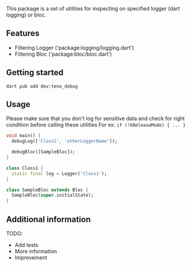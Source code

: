 This package is a set of utilities for inspecting on specified logger (dart logging) or bloc.

## Features

- Filtering Logger ('package:logging/logging.dart')
- Filtering Bloc ('package:bloc/bloc.dart')


## Getting started

```
dart pub add dev:teno_debug
```

## Usage

Please make sure that you don't log for sensitive data and check for right condition before calling these utilities
For ex: ```if (!kReleaseMode) { ... }```

```dart
void main() {
  debugLog(['Class1', 'otherLoggerName']);

  debugBloc([SampleBloc]);
}

class Class1 {
  static final log = Logger('Class1');
}

class SampleBloc extends Bloc {
  SampleBloc(super.initialState);
}
```

## Additional information

TODO: 
- Add tests
- More information
- Improvement
